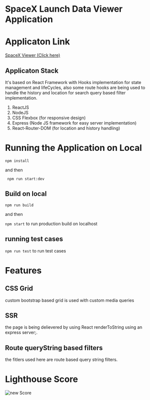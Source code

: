 # SpaceX Launch Data Viewer Application

# Applicaton Link
[SpaceX Viewer (Click here)]( https://heena-dev18.github.io/spaceX-App/.)

## Applicaton Stack

It's based on React Framework with Hooks implementation for state management and lifeCycles, also some route hooks are being used to handle the history and location for search query based filter implementation.

1. ReactJS
2. NodeJS 
3. CSS Flexbox (for responsive design)
4. Express (Node JS framework for easy server implementation)
5. React-Router-DOM (for location and history handling)

# Running the Application on Local

``` npm install ```

and then

``` npm run start:dev```

## Build on local

``` npm run build ```

 and then 

 ``` npm start ``` to run production build on localhost

 ## running test cases

 ``` npm run test ``` to run test cases

# Features

## CSS Grid
custom bootstrap based grid is used with custom media queries

## SSR
the page is being delievered by using React renderToString using an express server;.

## Route queryString based filters
the fitlers used here are route based query string filters.

# Lighthouse Score
![new Score](https://i.ibb.co/KwZwhN9/Screenshot-2020-09-12-at-9-51-16-PM.png)
